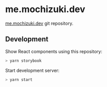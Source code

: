# me.mochizuki.dev

[me.mochizuki.dev](https://me.mochizuki.dev) git repository.

## Development

Show React components using this repository:

```bash
> yarn storybook
```

Start development server:

```bash
> yarn start
```
